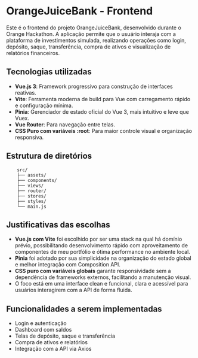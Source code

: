 # OrangeJuiceBank - Frontend

Este é o frontend do projeto OrangeJuiceBank, desenvolvido durante o Orange Hackathon. A aplicação permite que o usuário interaja com a plataforma de investimentos simulada, realizando operações como login, depósito, saque, transferência, compra de ativos e visualização de relatórios financeiros.

## Tecnologias utilizadas

- **Vue.js 3**: Framework progressivo para construção de interfaces reativas.
- **Vite**: Ferramenta moderna de build para Vue com carregamento rápido e configuração mínima.
- **Pinia**: Gerenciador de estado oficial do Vue 3, mais intuitivo e leve que Vuex.
- **Vue Router**: Para navegação entre telas.
- **CSS Puro com variáveis :root**: Para maior controle visual e organização responsiva.

## Estrutura de diretórios

```
    src/
    ├── assets/
    ├── components/
    ├── views/
    ├── router/
    ├── stores/
    ├── styles/
    └── main.js
```

## Justificativas das escolhas

- **Vue.js com Vite** foi escolhido por ser uma stack na qual há domínio prévio, possibilitando desenvolvimento rápido com aproveitamento de componentes de meu portfólio e ótima performance no ambiente local.
- **Pinia** foi adotado por sua simplicidade na organização do estado global e melhor integração com Composition API.
- **CSS puro com variáveis globais** garante responsividade sem a dependência de frameworks externos, facilitando a manutenção visual.
- O foco está em uma interface clean e funcional, clara e acessível para usuários interagirem com a API de forma fluida.

## Funcionalidades  a serem implementadas

- Login e autenticação
- Dashboard com saldos
- Telas de depósito, saque e transferência
- Compra de ativos e relatórios
- Integração com a API via Axios